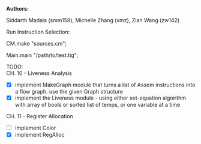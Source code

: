 **Authors:**

Siddarth Madala (smm158), Michelle Zhang (xmz), Zian Wang (zw142) 

Run Instruction Selection:

CM.make "sources.cm";

Main.main "/path/to/test.tig";

TODO:  
CH. 10 - Liveness Analysis
- [x] implement MakeGraph module that turns a list of Assem instructions into a flow graph. use the given Graph structure
- [x] implement the Liveness module - using either set-equation algoirthm with array of bools or sorted list of temps, or one variable at a time

CH. 11 - Register Allocation
- [ ] implement Color
- [x] implement RegAlloc